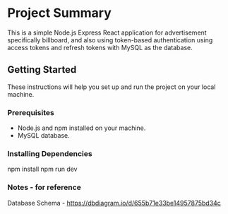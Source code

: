 # Project Summary

This is a simple Node.js Express React application for advertisement specifically billboard, and also using token-based authentication using access tokens and refresh tokens with MySQL as the database.

## Getting Started

These instructions will help you set up and run the project on your local machine.

### Prerequisites

- Node.js and npm installed on your machine.
- MySQL database.

### Installing Dependencies

npm install
npm run dev

### Notes - for reference

Database Schema - https://dbdiagram.io/d/655b71e33be14957875bd34c
